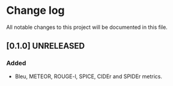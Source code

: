 # Change log

All notable changes to this project will be documented in this file.

## [0.1.0] UNRELEASED
### Added
- Bleu, METEOR, ROUGE-l, SPICE, CIDEr and SPIDEr metrics.
